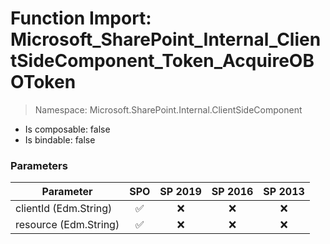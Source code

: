 # Function Import: Microsoft_SharePoint_Internal_ClientSideComponent_Token_AcquireOBOToken

> Namespace: Microsoft.SharePoint.Internal.ClientSideComponent

- Is composable: false
- Is bindable: false

### Parameters

Parameter | SPO | SP 2019 | SP 2016 | SP 2013
----------|:---:|:-------:|:-------:|:-------:
clientId (Edm.String) | ✅ | ❌ | ❌ | ❌
resource (Edm.String) | ✅ | ❌ | ❌ | ❌